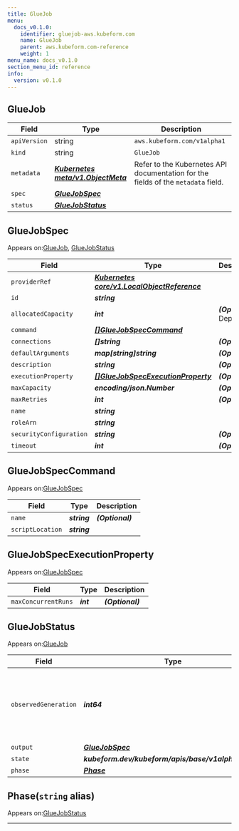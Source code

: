 ```yaml
---
title: GlueJob
menu:
  docs_v0.1.0:
    identifier: gluejob-aws.kubeform.com
    name: GlueJob
    parent: aws.kubeform.com-reference
    weight: 1
menu_name: docs_v0.1.0
section_menu_id: reference
info:
  version: v0.1.0
---
```


## GlueJob
| Field | Type | Description |
| ------ | ----- | ----------- |
| `apiVersion` | string | `aws.kubeform.com/v1alpha1` |
|    `kind` | string | `GlueJob` |
| `metadata` | ***[Kubernetes meta/v1.ObjectMeta](https://kubernetes.io/docs/reference/generated/kubernetes-api/v1.13/#objectmeta-v1-meta)***|Refer to the Kubernetes API documentation for the fields of the `metadata` field.|
| `spec` | ***[GlueJobSpec](#gluejobspec)***||
| `status` | ***[GlueJobStatus](#gluejobstatus)***||
## GlueJobSpec

Appears on:[GlueJob](#gluejob), [GlueJobStatus](#gluejobstatus)

| Field | Type | Description |
| ------ | ----- | ----------- |
| `providerRef` | ***[Kubernetes core/v1.LocalObjectReference](https://kubernetes.io/docs/reference/generated/kubernetes-api/v1.13/#localobjectreference-v1-core)***||
| `id` | ***string***||
| `allocatedCapacity` | ***int***| ***(Optional)*** Deprecated|
| `command` | ***[[]GlueJobSpecCommand](#gluejobspeccommand)***||
| `connections` | ***[]string***| ***(Optional)*** |
| `defaultArguments` | ***map[string]string***| ***(Optional)*** |
| `description` | ***string***| ***(Optional)*** |
| `executionProperty` | ***[[]GlueJobSpecExecutionProperty](#gluejobspecexecutionproperty)***| ***(Optional)*** |
| `maxCapacity` | ***encoding/json.Number***| ***(Optional)*** |
| `maxRetries` | ***int***| ***(Optional)*** |
| `name` | ***string***||
| `roleArn` | ***string***||
| `securityConfiguration` | ***string***| ***(Optional)*** |
| `timeout` | ***int***| ***(Optional)*** |
## GlueJobSpecCommand

Appears on:[GlueJobSpec](#gluejobspec)

| Field | Type | Description |
| ------ | ----- | ----------- |
| `name` | ***string***| ***(Optional)*** |
| `scriptLocation` | ***string***||
## GlueJobSpecExecutionProperty

Appears on:[GlueJobSpec](#gluejobspec)

| Field | Type | Description |
| ------ | ----- | ----------- |
| `maxConcurrentRuns` | ***int***| ***(Optional)*** |
## GlueJobStatus

Appears on:[GlueJob](#gluejob)

| Field | Type | Description |
| ------ | ----- | ----------- |
| `observedGeneration` | ***int64***| ***(Optional)*** Resource generation, which is updated on mutation by the API Server.|
| `output` | ***[GlueJobSpec](#gluejobspec)***| ***(Optional)*** |
| `state` | ***kubeform.dev/kubeform/apis/base/v1alpha1.State***| ***(Optional)*** |
| `phase` | ***[Phase](#phase)***| ***(Optional)*** |
## Phase(`string` alias)

Appears on:[GlueJobStatus](#gluejobstatus)

---
